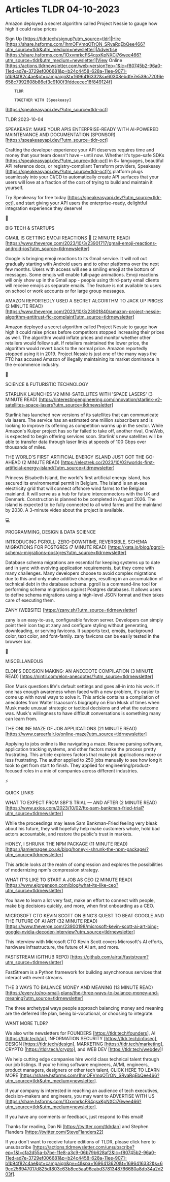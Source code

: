 # Articles TLDR 04-10-2023

Amazon deployed a secret algorithm called Project Nessie to gauge how
high it could raise prices  

Sign Up [https://tldr.tech/signup?utm_source=tldr]|Hire
[https://share.hsforms.com/1hmOFVmqOTrON_SRvaRqEbQee466?utm_source=tldr&utm_medium=newsletter]|Advertise
[https://share.hsforms.com/1OxvmrkcFS4qsxKpNXCi76wee466?utm_source=tldr&utm_medium=newsletter]|View
Online
[https://actions.tldrnewsletter.com/web-version?ep=1&lc=f80745b2-96a0-11ed-ad7e-3729ef006681&p=b24c4458-628a-11ee-9071-b1b94f82c4ae&pt=campaign&t=1696416332&s=60308ebdfe7e539c720f6e658c7992608b86ef3c9100f3fddeecec18f849124f]


		TLDR 

		TOGETHER WITH [Speakeasy]
[https://speakeasyapi.dev/?utm_source=tldr-oct]

TLDR 2023-10-04

SPEAKEASY: MAKE YOUR APIS ENTERPRISE-READY WITH AI-POWERED MAINTENANCE
AND DOCUMENTATION (SPONSOR)
[https://speakeasyapi.dev/?utm_source=tldr-oct]

Crafting the developer experience your API deserves requires time and
money that your team doesn't have – until now.
Whether it’s type-safe SDKs
[https://speakeasyapi.dev/?utm_source=tldr-oct] in 8+ languages,
beautiful API reference docs, or registry-compliant Terraform
providers, Speakeasy [https://speakeasyapi.dev/?utm_source=tldr-oct]'s
platform plugs seamlessly into your CI/CD to automatically create API
surfaces that your users will love at a fraction of the cost of trying
to build and maintain it yourself.

Try Speakeasy for free today
[https://speakeasyapi.dev/?utm_source=tldr-oct], and start giving your
API users the enterprise-ready, delightful integration experience they
deserve!

📱 

BIG TECH & STARTUPS

GMAIL IS GETTING EMOJI REACTIONS 🤩 (2 MINUTE READ)
[https://www.theverge.com/2023/10/3/23901717/gmail-emoji-reactions-android-ios?utm_source=tldrnewsletter]

Google is bringing emoji reactions to its Gmail service. It will roll
out gradually starting with Android users and to other platforms over
the next few months. Users with access will see a smiling emoji at the
bottom of messages. Some emojis will enable full-page animations.
Emoji reactions will only show up in the Gmail app - people using
third-party email clients will receive emojis as separate emails. The
feature is not available to users on school or work accounts or for
large group messages. 

AMAZON REPORTEDLY USED A SECRET ALGORITHM TO JACK UP PRICES (2 MINUTE
READ)
[https://www.theverge.com/2023/10/3/23901840/amazon-project-nessie-algorithm-antitrust-ftc-complaint?utm_source=tldrnewsletter]

Amazon deployed a secret algorithm called Project Nessie to gauge how
high it could raise prices before competitors stopped increasing their
prices as well. The algorithm would inflate prices and monitor whether
other retailers would follow suit. If retailers maintained the lower
price, the algorithm would revert back to the normal price. Amazon
reportedly stopped using it in 2019. Project Nessie is just one of the
many ways the FTC has accused Amazon of illegally maintaining its
market dominance in the e-commerce industry. 

🚀 

SCIENCE & FUTURISTIC TECHNOLOGY

STARLINK LAUNCHES V2 MINI-SATELLITES WITH 'SPACE LASERS' (3 MINUTE
READ)
[https://interestingengineering.com/innovation/starlink-v2-satellites-space-lasers?utm_source=tldrnewsletter]

Starlink has launched new versions of its satellites that can
communicate via lasers. The service has an estimated one million
subscribers and is looking to improve its offering as competition
warms up in the sector. While Amazon's Kuiper project has so far
failed to take off, another rival, OneWeb, is expected to begin
offering services soon. Starlink's new satellites will be able to
transfer data through laser links at speeds of 100 Gbps over thousands
of miles. 

THE WORLD’S FIRST ARTIFICIAL ENERGY ISLAND JUST GOT THE GO-AHEAD (2
MINUTE READ)
[https://electrek.co/2023/10/03/worlds-first-artificial-energy-island/?utm_source=tldrnewsletter]

Princess Elisabeth Island, the world's first artificial energy island,
has secured its environmental permit in Belgium. The island is an
at-sea electricity grid that will connect offshore wind farms to the
Belgian mainland. It will serve as a hub for future interconnectors
with the UK and Denmark. Construction is planned to be completed in
August 2026. The island is expected to be fully connected to all wind
farms and the mainland by 2030. A 3-minute video about the project is
available. 

💻 

PROGRAMMING, DESIGN & DATA SCIENCE

INTRODUCING PGROLL: ZERO-DOWNTIME, REVERSIBLE, SCHEMA MIGRATIONS FOR
POSTGRES (7 MINUTE READ)
[https://xata.io/blog/pgroll-schema-migrations-postgres?utm_source=tldrnewsletter]

Database schema migrations are essential for keeping systems up to
date and in sync with evolving application requirements, but they come
with many challenges. Many developers choose to avoid complex
migrations due to this and only make additive changes, resulting in an
accumulation of technical debt in the database schema. pgroll is a
command-line tool for performing schema migrations against Postgres
databases. It allows users to define schema migrations using a
high-level JSON format and then takes care of executing them. 

ZANY (WEBSITE) [https://zany.sh/?utm_source=tldrnewsletter]

zany is an easy-to-use, configurable favicon server. Developers can
simply point their icon tag at zany and configure styling without
generating, downloading, or serving favicons. It supports text,
emojis, background color, text color, and font-family. zany favicons
can be easily tested in the browser bar. 

🎁 

MISCELLANEOUS

ELON'S DECISION MAKING: AN ANECDOTE COMPILATION (3 MINUTE READ)
[https://nintil.com/elon-anecdotes/?utm_source=tldrnewsletter]

Elon Musk questions life's default settings and goes all-in into his
work. If one has enough awareness when faced with a new problem, it's
easier to come up with novel ways to solve it. This article contains a
compilation of anecdotes from Walter Isaacson's biography on Elon Musk
of times when Musk made unusual strategic or tactical decisions and
what the outcome was. Musk's willingness to have difficult
conversations is something many can learn from. 

THE ONLINE MAZE OF JOB APPLICATIONS (21 MINUTE READ)
[https://www.careerfair.io/online-maze?utm_source=tldrnewsletter]

Applying to jobs online is like navigating a maze. Resume parsing
software, application tracking systems, and other factors make the
process pretty frustrating. This article explores factors that make
job applications more or less frustrating. The author applied to 250
jobs manually to see how long it took to get from start to finish.
They applied for engineering/product-focused roles in a mix of
companies across different industries. 

⚡ 

QUICK LINKS

WHAT TO EXPECT FROM SBF'S TRIAL — AND AFTER (2 MINUTE READ)
[https://www.axios.com/2023/10/02/ftx-sam-bankman-fried-trial?utm_source=tldrnewsletter]

While the proceedings may leave Sam Bankman-Fried feeling very bleak
about his future, they will hopefully help make customers whole, hold
bad actors accountable, and restore the public's trust in markets. 

HONEY, I SHRUNK THE NPM PACKAGE (11 MINUTE READ)
[https://jamiemagee.co.uk/blog/honey-i-shrunk-the-npm-package/?utm_source=tldrnewsletter]

This article looks at the realm of compression and explores the
possibilities of modernizing npm's compression strategy. 

WHAT IT'S LIKE TO START A JOB AS CEO (2 MINUTE READ)
[https://www.ejorgenson.com/blog/what-its-like-ceo?utm_source=tldrnewsletter]

You have to learn a lot very fast, make an effort to connect with
people, make big decisions quickly, and more, when first onboarding as
a CEO. 

MICROSOFT CTO KEVIN SCOTT ON BING’S QUEST TO BEAT GOOGLE AND THE
FUTURE OF AI ART (32 MINUTE READ)
[https://www.theverge.com/23900198/microsoft-kevin-scott-ai-art-bing-google-nvidia-decoder-interview?utm_source=tldrnewsletter]

This interview with Microsoft CTO Kevin Scott covers Microsoft's AI
efforts, hardware infrastructure, the future of AI art, and more. 

FASTSTREAM (GITHUB REPO)
[https://github.com/airtai/faststream?utm_source=tldrnewsletter]

FastStream is a Python framework for building asynchronous services
that interact with event streams. 

THE 3 WAYS TO BALANCE MONEY AND MEANING (13 MINUTE READ)
[https://every.to/no-small-plans/the-three-ways-to-balance-money-and-meaning?utm_source=tldrnewsletter]

The three archetypal ways people approach balancing money and meaning
are the deferred life plan, being bi-vocational, or choosing to
integrate. 

WANT MORE TLDR?

We also write newsletters for FOUNDERS [https://tldr.tech/founders],
AI [https://tldr.tech/ai], INFORMATION SECURITY
[https://tldr.tech/infosec], DESIGN [https://tldr.tech/design],
MARKETING [https://tldr.tech/marketing], CRYPTO
[https://tldr.tech/crypto], and WEB DEV [https://tldr.tech/webdev]!

 We help cutting edge companies hire world class technical talent
through our job listings. If you're hiring software engineers, AI/ML
engineers, product managers, designers or other tech talent, CLICK
HERE TO LEARN MORE
[https://share.hsforms.com/1hmOFVmqOTrON_SRvaRqEbQee466?utm_source=tldr&utm_medium=newsletter].


If your company is interested in reaching an audience of tech
executives, decision-makers and engineers, you may want to ADVERTISE
WITH US
[https://share.hsforms.com/1OxvmrkcFS4qsxKpNXCi76wee466?utm_source=tldr&utm_medium=newsletter].


If you have any comments or feedback, just respond to this email! 

Thanks for reading, 
Dan Ni [https://twitter.com/tldrdan] and Stephen Flanders
[https://twitter.com/SteveFlanders22] 

If you don't want to receive future editions of TLDR, please click
here to unsubscribe
[https://actions.tldrnewsletter.com/unsubscribe?ep=1&l=cfa2d55a-b7be-11e8-a3c9-06b79b628af2&lc=f80745b2-96a0-11ed-ad7e-3729ef006681&p=b24c4458-628a-11ee-9071-b1b94f82c4ae&pt=campaign&pv=4&spa=1696413620&t=1696416332&s=69cc256947017d825df803c63b8ee5aa96cabd3781348766680a8db34a2d203f].